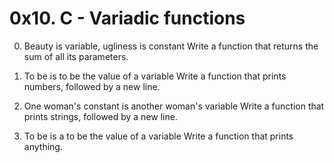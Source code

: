 # 0x10. C - Variadic functions

0. Beauty is variable, ugliness is constant
Write a function that returns the sum of all its parameters.

1. To be is to be the value of a variable
Write a function that prints numbers, followed by a new line.

2. One woman's constant is another woman's variable
Write a function that prints strings, followed by a new line.

3. To be is a to be the value of a variable
Write a function that prints anything.


